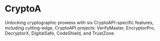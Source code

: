 # CryptoA
Unlocking cryptographic prowess with six CryptoAPI-specific features, including cutting-edge, CryptoAPI projects: VerifyMaster, EncryptorPro, DecryptorX, DigitalSafe, CodeShield, and TrustZone.
